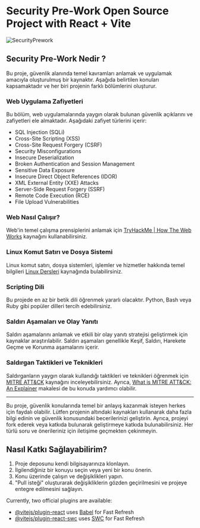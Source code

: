 # Security Pre-Work Open Source Project with React + Vite 
![SecurityPrework](https://github.com/emreefedogan/Security-PreWork/assets/52632488/b9302e91-501c-48d8-8234-b02963dabd01)

## Security Pre-Work Nedir ?
Bu proje, güvenlik alanında temel kavramları anlamak ve uygulamak amacıyla oluşturulmuş bir kaynaktır. Aşağıda belirtilen konuları kapsamaktadır ve her biri projenin farklı bölümlerini oluşturur.


### Web Uygulama Zafiyetleri

Bu bölüm, web uygulamalarında yaygın olarak bulunan güvenlik açıklarını ve zafiyetleri ele almaktadır. Aşağıdaki zafiyet türlerini içerir:

- SQL Injection (SQLi)
- Cross-Site Scripting (XSS)
- Cross-Site Request Forgery (CSRF)
- Security Misconfigurations
- Insecure Deserialization
- Broken Authentication and Session Management
- Sensitive Data Exposure
- Insecure Direct Object References (IDOR)
- XML External Entity (XXE) Attacks
- Server-Side Request Forgery (SSRF)
- Remote Code Execution (RCE)
- File Upload Vulnerabilities

### Web Nasıl Çalışır?

Web'in temel çalışma prensiplerini anlamak için [TryHackMe | How The Web Works](https://tryhackme.com/module/how-the-web-works) kaynağını kullanabilirsiniz.

### Linux Komut Satırı ve Dosya Sistemi

Linux komut satırı, dosya sistemleri, işlemler ve hizmetler hakkında temel bilgileri [Linux Dersleri](https://www.linuxdersleri.net/index.html) kaynağında bulabilirsiniz.

### Scripting Dili

Bu projede en az bir betik dili öğrenmek yararlı olacaktır. Python, Bash veya Ruby gibi popüler dilleri tercih edebilirsiniz.

### Saldırı Aşamaları ve Olay Yanıtı

Saldırı aşamalarını anlamak ve etkili bir olay yanıtı stratejisi geliştirmek için kaynaklar araştırılabilir. Saldırı aşamaları genellikle Keşif, Saldırı, Harekete Geçme ve Korunma aşamalarını içerir.

### Saldırgan Taktikleri ve Teknikleri

Saldırganların yaygın olarak kullandığı taktikleri ve teknikleri öğrenmek için [MITRE ATT&CK](https://attack.mitre.org/) kaynağını inceleyebilirsiniz. Ayrıca, [What is MITRE ATT&CK: An Explainer](https://www.exabeam.com/explainers/mitre-attck/what-is-mitre-attck-an-explainer/) makalesi de bu konuda yardımcı olabilir.

---

Bu proje, güvenlik konularında temel bir anlayış kazanmak isteyen herkes için faydalı olabilir. Lütfen projenin altındaki kaynakları kullanarak daha fazla bilgi edinin ve güvenlik konusundaki becerilerinizi geliştirin. Ayrıca, projeyi fork ederek veya katkıda bulunarak geliştirmeye katkıda bulunabilirsiniz. Her türlü soru ve önerileriniz için iletişime geçmekten çekinmeyin. 

## Nasıl Katkı Sağlayabilirim?

1. Proje deposunu kendi bilgisayarınıza klonlayın.
2. İlgilendiğiniz bir konuyu seçin veya yeni bir konu önerin.
3. Konu üzerinde çalışın ve değişiklikleri yapın.
4. "Pull isteği" oluşturarak değişikliklerin gözden geçirilmesini ve projeye entegre edilmesini sağlayın.



Currently, two official plugins are available:

- [@vitejs/plugin-react](https://github.com/vitejs/vite-plugin-react/blob/main/packages/plugin-react/README.md) uses [Babel](https://babeljs.io/) for Fast Refresh
- [@vitejs/plugin-react-swc](https://github.com/vitejs/vite-plugin-react-swc) uses [SWC](https://swc.rs/) for Fast Refresh

